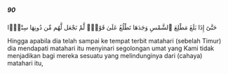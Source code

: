 ##### 90

<span class="ayah">حَتَّىٰٓ إِذَا بَلَغَ مَطْلِعَ ٱلشَّمْسِ وَجَدَهَا تَطْلُعُ عَلَىٰ قَوْمٍۢ لَّمْ نَجْعَل لَّهُم مِّن دُونِهَا سِتْرًۭا</span>

<span class="ayah_translation">Hingga apabila dia telah sampai ke tempat terbit matahari (sebelah Timur) dia mendapati matahari itu menyinari segolongan umat yang Kami tidak menjadikan bagi mereka sesuatu yang melindunginya dari (cahaya) matahari itu,</span>
